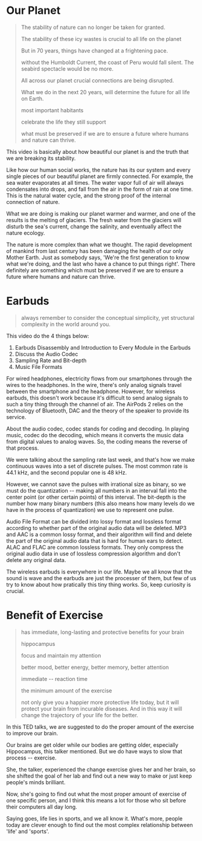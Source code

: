 # Our Planet

> The stability of nature can no longer be taken for granted.
>
> The stability of these icy wastes is crucial to all life on the planet
>
> But in 70 years, things have changed at a frightening pace.
>
> without the Humboldt Current, the coast of Peru would fall silent. The seabird spectacle would be no more.
>
> All across our planet crucial connections are being disrupted.
>
> What we do in the next 20 years, will determine the future for all life on Earth.
>
> most important habitants
>
> celebrate the life they still support
>
> what must be preserved if we are to ensure a future where humans and nature can thrive.

This video is basically about how beautiful our planet is and the truth that we are breaking its stability.

Like how our human social works, the nature has its our system and every single pieces of our beautiful planet are firmly connected. For example, the sea water evaporates at all times. The water vapor full of air will always condensates into drops, and fall from the air in the form of rain at one time. This is the natural water cycle, and the strong proof of the internal connection of nature.

What we are doing is making our planet warmer and warmer, and one of the results is the melting of glaciers. The fresh water from the glaciers will disturb the sea's current, change the salinity, and eventually affect the nature ecology.

The nature is more complex than what we thought. The rapid development of mankind from last century has been damaging the health of our only Mother Earth. Just as somebody says, 'We're the first generation to know what we're doing, and the last who have a chance to put things right'. There definitely are something which must be preserved if we are to ensure a future where humans and nature can thrive.

# Earbuds

>  always remember to consider the conceptual simplicity, yet structural complexity in the world around you.

This video do the 4 things below:

1. Earbuds Disassembly and Introduction to Every Module in the Earbuds
2. Discuss the Audio Codec
3. Sampling Rate and Bit-depth
4. Music File Formats

For wired headphones, electricity flows from our smartphones through the wires to the headphones. In the wire, there's only analog signals travel between the smartphone and the headphone. However, for wireless earbuds, this doesn't work because it's difficult to send analog signals to such a tiny thing through the channel of air. The AirPods 2 relies on the technology of Bluetooth, DAC and the theory of the speaker to provide its service. 

About the audio codec, codec stands for coding and decoding. In playing music, codec do the decoding, which means it converts the music data from digital values to analog waves. So, the coding means the reverse of that process.

We were talking about the sampling rate last week, and that's how we make continuous waves into a set of discrete pulses. The most common rate is $44.1~\mathrm{kHz}$, and the second popular one is $48~\mathrm{kHz}$.

However, we cannot save the pulses with irrational size as binary, so we must do the quantization -- making all numbers in an interval fall into the center point (or other certain points) of this interval. The bit-depth is the number how many binary numbers (this also means how many levels do we have in the process of quantization) we use to represent one pulse.

Audio File Format can be divided into lossy format and lossless format according to whether part of the original audio data will be deleted. MP3 and AAC is a common lossy format, and their algorithm will find and delete the part of the original audio data that is hard for human ears to detect. ALAC and FLAC are common lossless formats. They only compress the original audio data in use of lossless compression algorithm and don't delete any original data.

The wireless earbuds is everywhere in our life. Maybe we all know that the sound is wave and the earbuds are just the processer of them, but few of us try to know about how pratically this tiny thing works. So, keep curiosity is crucial.

# Benefit of Exercise

> has immediate, long-lasting and protective benefits for your brain
>
> hippocampus
>
> focus and maintain my attention
>
> better mood, better energy, better memory, better attention
>
> immediate -- reaction time
>
> the minimum amount of the exercise
>
> not only give you a happier more protective life today, but it will protect your brain from incurable diseases. And in this way it will change the trajectory of your life for the better.

In this TED talks, we are suggested to do the proper amount of the exercise to improve our brain.

Our brains are get older while our bodies are getting older, especially Hippocampus, this talker mentioned. But we do have ways to slow that process -- exercise.

She, the talker, experienced the change exercise gives her and her brain, so she shifted the goal of her lab and find out a new way to make or just keep people's minds brilliant. 

Now, she's going to find out what the most proper amount of exercise of one specific person, and I think this means a lot for those who sit before their computers all day long.

Saying goes, life lies in sports, and we all know it. What's more, people today are clever enough to find out the most complex relationship between 'life' and 'sports'.